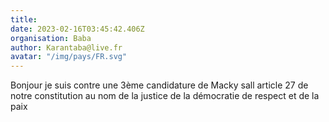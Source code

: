 ```yaml
---
title: 
date: 2023-02-16T03:45:42.406Z
organisation: Baba
author: Karantaba@live.fr 
avatar: "/img/pays/FR.svg"
---
```


Bonjour je suis contre une 3ème candidature de Macky sall article 27 de notre constitution au nom de la justice de la démocratie de respect et de la paix 